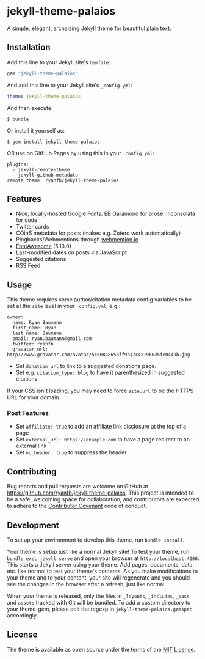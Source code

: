 # jekyll-theme-palaios

A simple, elegant, archaizing Jekyll theme for beautiful plain text.

## Installation

Add this line to your Jekyll site's `Gemfile`:

```ruby
gem "jekyll-theme-palaios"
```

And add this line to your Jekyll site's `_config.yml`:

```yaml
theme: jekyll-theme-palaios
```

And then execute:

    $ bundle

Or install it yourself as:

    $ gem install jekyll-theme-palaios

OR use on GitHub Pages by using this in your `_config.yml`:

```
plugins:
  - jekyll-remote-theme
  - jekyll-github-metadata
remote_theme: ryanfb/jekyll-theme-palaios
```

## Features

* Nice, locally-hosted Google Fonts: EB Garamond for prose, Inconsolata for code
* Twitter cards
* COinS metadata for posts (makes e.g. Zotero work automatically)
* Pingbacks/Webmentions through [webmention.io](https://webmention.io/)
* [FontAwesome](https://fontawesome.com/) (5.13.0)
* Last-modified dates on posts via JavaScript
* Suggested citations
* RSS Feed

## Usage

This theme requires some author/citation metadata config variables to be set at the `site` level in your `_config.yml`, e.g.:

```
owner:
  name: Ryan Baumann
  first_name: Ryan
  last_name: Baumann
  email: ryan.baumann@gmail.com
  twitter: ryanfb
  gravatar_url: http://www.gravatar.com/avatar/5c60848658ff9b47c42196635fe0449b.jpg
```

* Set `donation_url` to link to a suggested donations page.
* Set e.g. `citation_type: blog` to have it parenthesized in suggested citations.

If your CSS isn't loading, you may need to force `site.url` to be the HTTPS URL for your domain.

### Post Features

* Set `affiliate: true` to add an affiliate link disclosure at the top of a page
* Set `external_url: https://example.com` to have a page redirect to an external link
* Set `no_header: true` to suppress the header

## Contributing

Bug reports and pull requests are welcome on GitHub at https://github.com/ryanfb/jekyll-theme-palaios. This project is intended to be a safe, welcoming space for collaboration, and contributors are expected to adhere to the [Contributor Covenant](http://contributor-covenant.org) code of conduct.

## Development

To set up your environment to develop this theme, run `bundle install`.

Your theme is setup just like a normal Jekyll site! To test your theme, run `bundle exec jekyll serve` and open your browser at `http://localhost:4000`. This starts a Jekyll server using your theme. Add pages, documents, data, etc. like normal to test your theme's contents. As you make modifications to your theme and to your content, your site will regenerate and you should see the changes in the browser after a refresh, just like normal.

When your theme is released, only the files in `_layouts`, `_includes`, `_sass` and `assets` tracked with Git will be bundled.
To add a custom directory to your theme-gem, please edit the regexp in `jekyll-theme-palaios.gemspec` accordingly.

## License

The theme is available as open source under the terms of the [MIT License](https://opensource.org/licenses/MIT).

